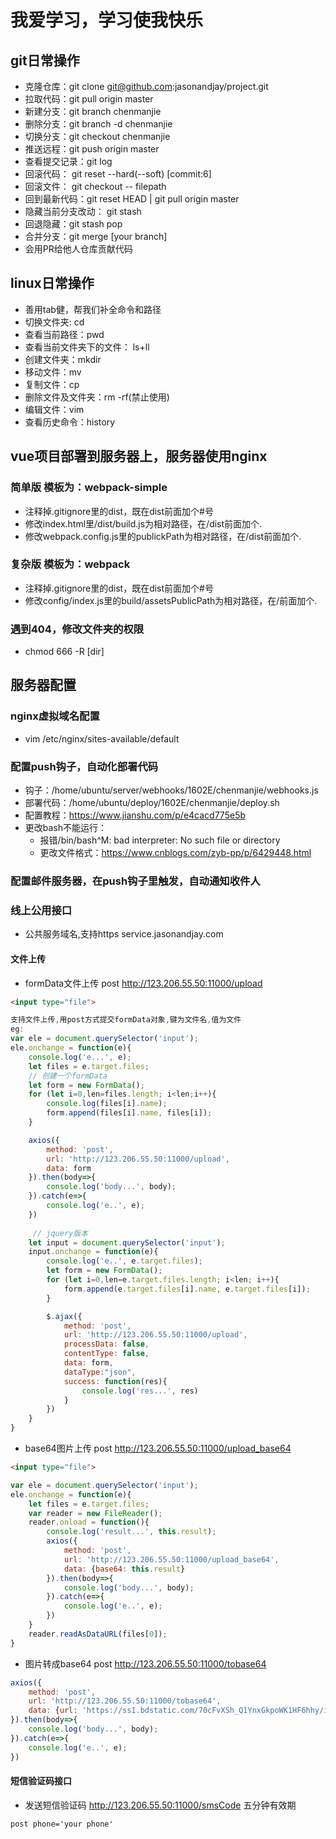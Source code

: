# 我爱学习，学习使我快乐


## git日常操作
- 克隆仓库：git clone git@github.com:jasonandjay/project.git
- 拉取代码：git pull origin master
- 新建分支：git branch chenmanjie
- 删除分支：git branch -d chenmanjie
- 切换分支：git checkout chenmanjie
- 推送远程：git push origin master
- 查看提交记录：git log 
- 回滚代码： git reset --hard(--soft) [commit:6]
- 回滚文件： git checkout -- filepath
- 回到最新代码：git reset HEAD | git pull origin master
- 隐藏当前分支改动： git stash 
- 回退隐藏：git stash pop
- 合并分支：git merge [your branch]
- 会用PR给他人仓库贡献代码

## linux日常操作
- 善用tab健，帮我们补全命令和路径
- 切换文件夹: cd
- 查看当前路径：pwd
- 查看当前文件夹下的文件： ls+ll
- 创建文件夹：mkdir
- 移动文件：mv
- 复制文件：cp
- 删除文件及文件夹：rm -rf(禁止使用)
- 编辑文件：vim
- 查看历史命令：history

## vue项目部署到服务器上，服务器使用nginx
### 简单版 模板为：webpack-simple
- 注释掉.gitignore里的dist，既在dist前面加个#号
- 修改index.html里/dist/build.js为相对路径，在/dist前面加个.
- 修改webpack.config.js里的publickPath为相对路径，在/dist前面加个.

### 复杂版 模板为：webpack
- 注释掉.gitignore里的dist，既在dist前面加个#号
- 修改config/index.js里的build/assetsPublicPath为相对路径，在/前面加个.

### 遇到404，修改文件夹的权限
- chmod 666 -R [dir]

## 服务器配置
### nginx虚拟域名配置
- vim /etc/nginx/sites-available/default
### 配置push钩子，自动化部署代码
- 钩子：/home/ubuntu/server/webhooks/1602E/chenmanjie/webhooks.js
- 部署代码：/home/ubuntu/deploy/1602E/chenmanjie/deploy.sh
- 配置教程：https://www.jianshu.com/p/e4cacd775e5b
- 更改bash不能运行：
    - 报错/bin/bash^M: bad interpreter: No such file or directory
    - 更改文件格式：https://www.cnblogs.com/zyb-pp/p/6429448.html
### 配置邮件服务器，在push钩子里触发，自动通知收件人

### 线上公用接口 
- 公共服务域名,支持https service.jasonandjay.com
#### 文件上传
- formData文件上传    post http://123.206.55.50:11000/upload
```html
<input type="file">
```
```js
支持文件上传,用post方式提交formData对象,键为文件名,值为文件
eg:
var ele = document.querySelector('input');
ele.onchange = function(e){
    console.log('e...', e);
    let files = e.target.files;
    // 创建一个formData
    let form = new FormData();
    for (let i=0,len=files.length; i<len;i++){
        console.log(files[i].name);
        form.append(files[i].name, files[i]);
    }

    axios({
        method: 'post',
        url: 'http://123.206.55.50:11000/upload',
        data: form
    }).then(body=>{
        console.log('body...', body);
    }).catch(e=>{
        console.log('e..', e);
    })
    
     // jquery版本
    let input = document.querySelector('input');
    input.onchange = function(e){
        console.log('e..', e.target.files);
        let form = new FormData();
        for (let i=0,len=e.target.files.length; i<len; i++){
            form.append(e.target.files[i].name, e.target.files[i]);
        }

        $.ajax({
            method: 'post',
            url: 'http://123.206.55.50:11000/upload',
            processData: false,
            contentType: false,
            data: form,
            dataType:"json",
            success: function(res){
                console.log('res...', res)
            }
        })
    }
}

```
- base64图片上传 post http://123.206.55.50:11000/upload_base64
``` html
<input type="file">
```
``` js
var ele = document.querySelector('input');
ele.onchange = function(e){
    let files = e.target.files;
    var reader = new FileReader();
    reader.onload = function(){
        console.log('result...', this.result);
        axios({
            method: 'post',
            url: 'http://123.206.55.50:11000/upload_base64',
            data: {base64: this.result}
        }).then(body=>{
            console.log('body...', body);
        }).catch(e=>{
            console.log('e..', e);
        })
    }
    reader.readAsDataURL(files[0]);
}
```
- 图片转成base64 post http://123.206.55.50:11000/tobase64
``` js
axios({
    method: 'post',
    url: 'http://123.206.55.50:11000/tobase64',
    data: {url: 'https://ss1.bdstatic.com/70cFvXSh_Q1YnxGkpoWK1HF6hhy/it/u=3360034032,4096528553&fm=26&gp=0.jpg'}
}).then(body=>{
    console.log('body...', body);
}).catch(e=>{
    console.log('e..', e);
})
```

#### 短信验证码接口
- 发送短信验证码   http://123.206.55.50:11000/smsCode 五分钟有效期
```
post phone='your phone'
```
